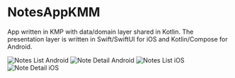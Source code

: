 # NotesAppKMM
App written in KMP with data/domain layer shared in Kotlin. The presentation layer is written in Swift/SwiftUI for iOS and Kotlin/Compose for Android.

![Notes List Android](https://raw.github.com/Tibolte/NotesAppKMM/main/raw/android_1)
![Note Detail Android](https://raw.github.com/Tibolte/NotesAppKMM/main/raw/android_2)
![Notes List iOS](https://raw.github.com/Tibolte/NotesAppKMM/main/raw/ios_1)
![Note Detail iOS](https://raw.github.com/Tibolte/NotesAppKMM/main/raw/ios_2)

